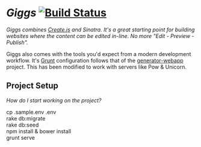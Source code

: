# _Giggs_ [![Build Status](https://travis-ci.org/MozMorris/giggs.svg?branch=master)](https://travis-ci.org/MozMorris/giggs)

_Giggs combines [Create.js](http://createjs.org/) and Sinatra. It's a great starting point for building websites where the content can be edited in-line. No more "Edit - Preview - Publish"._

<!-- [Here's the demo.]() -->

Giggs also comes with the tools you'd expect from a modern development workflow. It's [Grunt]() configuration follows that of the [generator-webapp](https://github.com/yeoman/generator-webapp) project. This has been modified to work with servers like Pow & Unicorn.

## Project Setup

_How do I start working on the project?_ 

cp .sample.env .env  
rake db:migrate  
rake db:seed  
npm install & bower install  
grunt serve

<!-- 1. _What dependencies does it have (where are they expressed) and how do I install them?_
2. _How can I see the project working before I change anything?_

## Testing

_How do I run the project's automated tests?_

### Unit Tests

1. `rake spec`

### Integration Tests

1. _Run other local services / provide credentials for external services._
2. `rake spec:integration`

## Deploying

### _How to setup the deployment environment_

- _Required heroku addons, packages, or chef recipes._
- _Required environment variables or credentials not included in git._
- _Monitoring services and logging._

### _How to deploy_

## Troubleshooting & Useful Tools

_Examples of common tasks_

> e.g.
> 
> - How to make curl requests while authenticated via oauth.
> - How to monitor background jobs.
> - How to run the app through a proxy.

## Contributing changes

- _Internal git workflow_
- _Pull request guidelines_
- _Tracker project_
- _Google group_
- _irc channel_
- _"Please open github issues"_

## License
 -->
